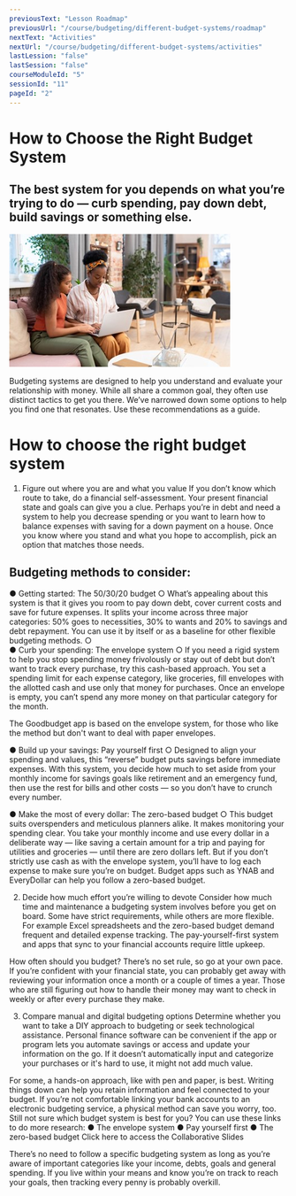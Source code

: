 ```yaml
---
previousText: "Lesson Roadmap"
previousUrl: "/course/budgeting/different-budget-systems/roadmap"
nextText: "Activities"
nextUrl: "/course/budgeting/different-budget-systems/activities"
lastLession: "false"
lastSession: "false"
courseModuleId: "5"
sessionId: "11"
pageId: "2"
---
```



# How to Choose the Right Budget System
## The best system for you depends on what you’re trying to do — curb spending, pay down debt, build savings or something else.


![Roadmap](./budget-systems.jpg)

Budgeting systems are designed to help you understand and evaluate your relationship with money. While all share a common goal, they often use distinct tactics to get you there.
We’ve narrowed down some options to help you find one that resonates. Use these recommendations as a guide.

# How to choose the right budget system
1. Figure out where you are and what you value
If you don’t know which route to take, do a financial self-assessment. Your present financial state and goals can give you a clue. Perhaps you’re in debt and need a system to help you decrease spending or you want to learn how to balance expenses with saving for a down payment on a house. Once you know where you stand and what you hope to accomplish, pick an option that matches those needs.

## Budgeting methods to consider:
●	Getting started: The 50/30/20 budget
○	What’s appealing about this system is that it gives you room to pay down debt, cover current costs and save for future expenses. It splits your income across three major categories: 50% goes to necessities, 30% to wants and 20% to savings and debt repayment. You can use it by itself or as a baseline for other flexible budgeting methods.
○	
●	Curb your spending: The envelope system
○	If you need a rigid system to help you stop spending money frivolously or stay out of debt but don’t want to track every purchase, try this cash-based approach. You set a spending limit for each expense category, like groceries, fill envelopes with the allotted cash and use only that money for purchases. Once an envelope is empty, you can’t spend any more money on that particular category for the month.

The Goodbudget app is based on the envelope system, for those who like the method but don't want to deal with paper envelopes.

●	Build up your savings: Pay yourself first
○	Designed to align your spending and values, this “reverse” budget puts savings before immediate expenses. With this system, you decide how much to set aside from your monthly income for savings goals like retirement and an emergency fund, then use the rest for bills and other costs — so you don’t have to crunch every number.

●	Make the most of every dollar: The zero-based budget
○	This budget suits overspenders and meticulous planners alike. It makes monitoring your spending clear. You take your monthly income and use every dollar in a deliberate way — like saving a certain amount for a trip and paying for utilities and groceries — until there are zero dollars left. But if you don’t strictly use cash as with the envelope system, you’ll have to log each expense to make sure you’re on budget. Budget apps such as YNAB and EveryDollar can help you follow a zero-based budget.

2. Decide how much effort you’re willing to devote
Consider how much time and maintenance a budgeting system involves before you get on board. Some have strict requirements, while others are more flexible. For example Excel spreadsheets and the zero-based budget demand frequent and detailed expense tracking. The pay-yourself-first system and apps that sync to your financial accounts require little upkeep.

How often should you budget? There’s no set rule, so go at your own pace. If you’re confident with your financial state, you can probably get away with reviewing your information once a month or a couple of times a year. Those who are still figuring out how to handle their money may want to check in weekly or after every purchase they make.

3. Compare manual and digital budgeting options
Determine whether you want to take a DIY approach to budgeting or seek technological assistance. Personal finance software can be convenient if the app or program lets you automate savings or access and update your information on the go. If it doesn’t automatically input and categorize your purchases or it's hard to use, it might not add much value.

For some, a hands-on approach, like with pen and paper, is best. Writing things down can help you retain information and feel connected to your budget. If you’re not comfortable linking your bank accounts to an electronic budgeting service, a physical method can save you worry, too.
Still not sure which budget system is best for you?  You can use these links to do more research:
●	The envelope system
●	Pay yourself first
●	The zero-based budget
Click here to access the Collaborative Slides

There’s no need to follow a specific budgeting system as long as you’re aware of important categories  like your income, debts, goals and general spending. If you live within your means and know you’re on track to reach your goals, then tracking every penny is probably overkill. 

